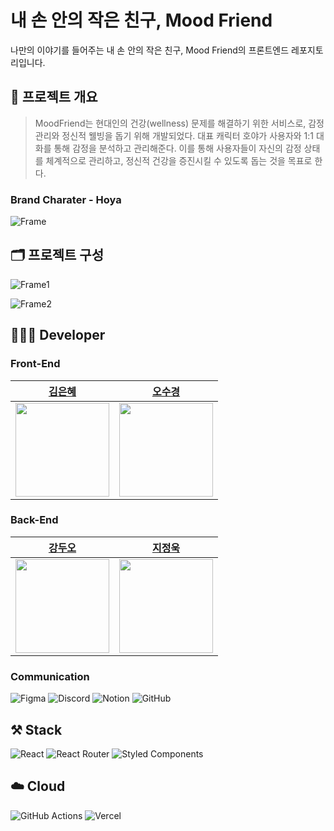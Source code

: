 # 내 손 안의 작은 친구, Mood Friend

나만의 이야기를 들어주는 내 손 안의 작은 친구, Mood Friend의 프론트엔드 레포지토리입니다.

## 📌 프로젝트 개요
> MoodFriend는 현대인의 건강(wellness) 문제를 해결하기 위한 서비스로, 감정 관리와 정신적 웰빙을 돕기 위해 개발되었다. 대표 캐릭터 호야가 사용자와 1:1 대화를 통해 감정을 분석하고 관리해준다. 이를 통해 사용자들이 자신의 감정 상태를 체계적으로 관리하고, 정신적 건강을 증진시킬 수 있도록 돕는 것을 목표로 한다.

### Brand Charater - Hoya
![Frame](https://github.com/user-attachments/assets/61533b00-78ee-4675-a5ee-620fdadeb197)

## 🗂️ 프로젝트 구성
![Frame1](https://github.com/user-attachments/assets/137107a3-46f7-452c-88a0-a8d28f8d061c)

![Frame2](https://github.com/user-attachments/assets/94680245-cb63-469d-acbf-350e2b3775ba)

## 👩🏻‍💻 Developer
### Front-End
| [김은혜](https://github.com/gracekim527) |[오수경](https://github.com/SuKyeong2002) | 
|:---:|:---:|
| <img src="https://github.com/gracekim527.png" width="150"> | <img src="https://github.com/SuKyeong2002.png" width="150"> | 

### Back-End
| [강두오](https://github.com/kduoh99) | [지정욱](https://github.com/dkdpawjddnr)
|:---:|:---:|
|<img src="https://github.com/kduoh99.png" width="150"> | <img src="https://github.com/dkdpawjddnr.png" width="150"> |

### Communication
![Figma](https://img.shields.io/badge/figma-%23F24E1E.svg?style=for-the-badge&logo=figma&logoColor=white)
![Discord](https://img.shields.io/badge/Discord-%235865F2.svg?style=for-the-badge&logo=discord&logoColor=white)
![Notion](https://img.shields.io/badge/Notion-%23000000.svg?style=for-the-badge&logo=notion&logoColor=white)
![GitHub](https://img.shields.io/badge/github-%23121011.svg?style=for-the-badge&logo=github&logoColor=white)

## ⚒️ Stack
![React](https://img.shields.io/badge/react-%2320232a.svg?style=for-the-badge&logo=react&logoColor=%2361DAFB)
![React Router](https://img.shields.io/badge/React_Router-CA4245?style=for-the-badge&logo=react-router&logoColor=white)
![Styled Components](https://img.shields.io/badge/styled--components-DB7093?style=for-the-badge&logo=styled-components&logoColor=white)

## ☁️ Cloud
![GitHub Actions](https://img.shields.io/badge/github%20actions-%232671E5.svg?style=for-the-badge&logo=githubactions&logoColor=white)
![Vercel](https://img.shields.io/badge/vercel-%23000000.svg?style=for-the-badge&logo=vercel&logoColor=white)

